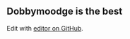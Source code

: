 ## Dobbymoodge is the best

Edit with [editor on GitHub](https://github.com/dobbymoodge/openshift-cns-testdrive/edit/master/README.md).

